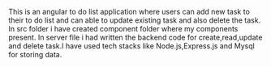 This is an angular to do list application where users can add new task to their to do list and can able to update existing task and also delete the task.
In src folder i have created component folder where my components present.
In server file i had written the backend code for create,read,update and delete task.I have used tech stacks like Node.js,Express.js and Mysql for storing data.

